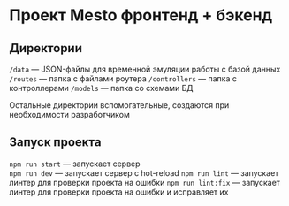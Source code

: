 # Проект Mesto фронтенд + бэкенд

## Директории

`/data` — JSON-файлы для временной эмуляции работы с базой данных  
`/routes` — папка с файлами роутера
`/controllers` — папка с контроллерами
`/models` — папка со схемами БД

Остальные директории вспомогательные, создаются при необходимости разработчиком

## Запуск проекта

`npm run start` — запускает сервер  
`npm run dev` — запускает сервер с hot-reload
`npm run lint` — запускает линтер для проверки проекта на ошибки
`npm run lint:fix` — запускает линтер для проверки проекта на ошибки и исправляет их
